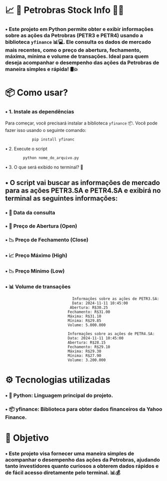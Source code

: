 # 📈 🚀 **Petrobras Stock Info** 🐋💸
### • Este projeto em Python permite obter e exibir informações sobre as ações da Petrobras (PETR3 e PETR4) usando a biblioteca `yfinance` 📊💻. Ele consulta os dados de mercado mais recentes, como o preço de abertura, fechamento, máxima, mínima e volume de transações. Ideal para quem deseja acompanhar o desempenho das ações da **Petrobras** de maneira simples e rápida! 🛢️💥

#  📦 **Como usar**?
### • 1. Instale as dependências
Para começar, você precisará instalar a biblioteca `yfinance` 📦. Você pode fazer isso usando o seguinte comando:

                pip install yfinanc


• 2. Execute o script
 
            python nome_do_arquivo.py

• 3. O que será exibido no terminal? 🤔
## • O script vai buscar as informações de mercado para as ações PETR3.SA e PETR4.SA e exibirá no terminal as seguintes informações:

### • 📅 Data da consulta
### • 🏦 Preço de Abertura (Open)
### • 📉 Preço de Fechamento (Close)
### • 📈 Preço Máximo (High)
### • 📉 Preço Mínimo (Low)
### • 📊 Volume de transações

                                  Informações sobre as ações de PETR3.SA:
                                  Data: 2024-11-11 10:45:00
                                 Abertura: R$30.25
                                Fechamento: R$31.00
                                Máxima: R$31.10
                                Mínima: R$29.85
                                Volume: 5.000.000

                                Informações sobre as ações de PETR4.SA:
                                Data: 2024-11-11 10:45:00
                                Abertura: R$28.15
                                Fechamento: R$29.10
                                Máxima: R$29.30
                                Mínima: R$27.90
                                Volume: 3.200.000

# ⚙️ Tecnologias utilizadas
### • 🐍 Python: Linguagem principal do projeto.
### • 📦 yfinance: Biblioteca para obter dados financeiros da Yahoo Finance.

# 🎯 Objetivo
### • Este projeto visa fornecer uma maneira simples de acompanhar o desempenho das ações da Petrobras, ajudando tanto investidores quanto curiosos a obterem dados rápidos e de fácil acesso diretamente pelo terminal. 📊💰